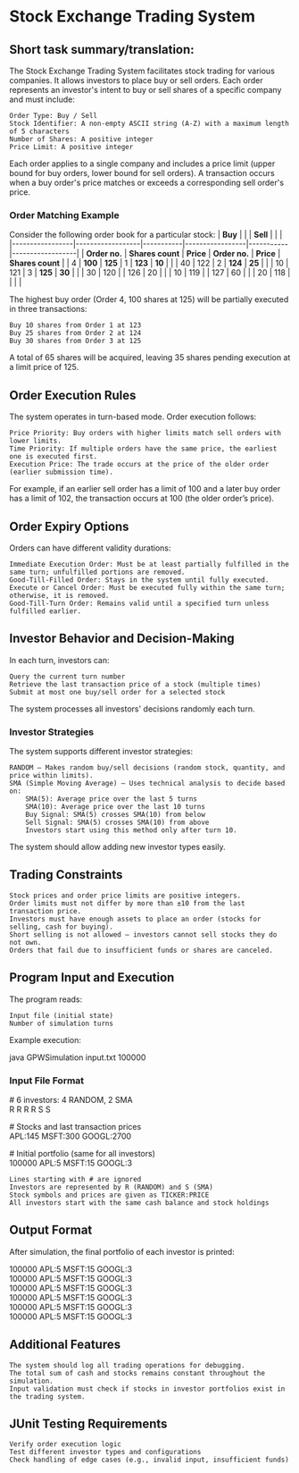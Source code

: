 # Stock Exchange Trading System

## Short task summary/translation:

The Stock Exchange Trading System facilitates stock trading for various companies. It allows investors to place buy or sell orders. Each order represents an investor's intent to buy or sell shares of a specific company and must include:

    Order Type: Buy / Sell
    Stock Identifier: A non-empty ASCII string (A-Z) with a maximum length of 5 characters
    Number of Shares: A positive integer
    Price Limit: A positive integer

Each order applies to a single company and includes a price limit (upper bound for buy orders, lower bound for sell orders). A transaction occurs when a buy order's price matches or exceeds a corresponding sell order's price.
### Order Matching Example

Consider the following order book for a particular stock:
| **Buy**         |                  |           | **Sell**        |           |                  |
|-----------------|------------------|-----------|-----------------|-----------|------------------|
| **Order no.**   | **Shares count** | **Price** | **Order no.**   | **Price** | **Shares count** |
| 4               | **100**          | **125**   | 1               | **123**   | **10**           |
|                 |  40              | 122       | 2               | **124**   | **25**           |
|                 |  10              | 121       | 3               | **125**   | **30**           |
|                 |  30              | 120       |                 | 126       | 20               |
|                 |  10              | 119       |                 | 127       | 60               |
|                 |  20              | 118       |                 |           |                  |

The highest buy order (Order 4, 100 shares at 125) will be partially executed in three transactions:

    Buy 10 shares from Order 1 at 123
    Buy 25 shares from Order 2 at 124
    Buy 30 shares from Order 3 at 125

A total of 65 shares will be acquired, leaving 35 shares pending execution at a limit price of 125.  
## Order Execution Rules

The system operates in turn-based mode. Order execution follows:

    Price Priority: Buy orders with higher limits match sell orders with lower limits.
    Time Priority: If multiple orders have the same price, the earliest one is executed first.
    Execution Price: The trade occurs at the price of the older order (earlier submission time).

For example, if an earlier sell order has a limit of 100 and a later buy order has a limit of 102, the transaction occurs at 100 (the older order’s price).
## Order Expiry Options

Orders can have different validity durations:

    Immediate Execution Order: Must be at least partially fulfilled in the same turn; unfulfilled portions are removed.
    Good-Till-Filled Order: Stays in the system until fully executed.
    Execute or Cancel Order: Must be executed fully within the same turn; otherwise, it is removed.
    Good-Till-Turn Order: Remains valid until a specified turn unless fulfilled earlier.

## Investor Behavior and Decision-Making

In each turn, investors can:

    Query the current turn number
    Retrieve the last transaction price of a stock (multiple times)
    Submit at most one buy/sell order for a selected stock

The system processes all investors' decisions randomly each turn.
### Investor Strategies

The system supports different investor strategies:

    RANDOM – Makes random buy/sell decisions (random stock, quantity, and price within limits).
    SMA (Simple Moving Average) – Uses technical analysis to decide based on:
        SMA(5): Average price over the last 5 turns
        SMA(10): Average price over the last 10 turns
        Buy Signal: SMA(5) crosses SMA(10) from below
        Sell Signal: SMA(5) crosses SMA(10) from above
        Investors start using this method only after turn 10.

The system should allow adding new investor types easily.
## Trading Constraints

    Stock prices and order price limits are positive integers.
    Order limits must not differ by more than ±10 from the last transaction price.
    Investors must have enough assets to place an order (stocks for selling, cash for buying).
    Short selling is not allowed – investors cannot sell stocks they do not own.
    Orders that fail due to insufficient funds or shares are canceled.

## Program Input and Execution

The program reads:

    Input file (initial state)
    Number of simulation turns

Example execution:

java GPWSimulation input.txt 100000

### Input File Format

\# 6 investors: 4 RANDOM, 2 SMA  
R R R R S S

\# Stocks and last transaction prices  
APL:145 MSFT:300 GOOGL:2700

\# Initial portfolio (same for all investors)  
100000 APL:5 MSFT:15 GOOGL:3

    Lines starting with # are ignored
    Investors are represented by R (RANDOM) and S (SMA)
    Stock symbols and prices are given as TICKER:PRICE
    All investors start with the same cash balance and stock holdings

## Output Format

After simulation, the final portfolio of each investor is printed:

100000 APL:5 MSFT:15 GOOGL:3  
100000 APL:5 MSFT:15 GOOGL:3  
100000 APL:5 MSFT:15 GOOGL:3  
100000 APL:5 MSFT:15 GOOGL:3  
100000 APL:5 MSFT:15 GOOGL:3  
100000 APL:5 MSFT:15 GOOGL:3  

## Additional Features

    The system should log all trading operations for debugging.
    The total sum of cash and stocks remains constant throughout the simulation.
    Input validation must check if stocks in investor portfolios exist in the trading system.

## JUnit Testing Requirements

    Verify order execution logic
    Test different investor types and configurations
    Check handling of edge cases (e.g., invalid input, insufficient funds)
